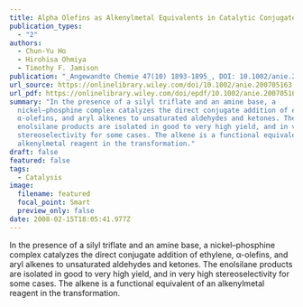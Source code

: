 ```yaml
---
title: Alpha Olefins as Alkenylmetal Equivalents in Catalytic Conjugate Addition Reactions"
publication_types:
  - "2"
authors:
  - Chun-Yu Ho
  - Hirohisa Ohmiya
  - Timothy F. Jamison
publication: "_Angewandte Chemie 47(10) 1893-1895_, DOI: 10.1002/anie.200705163"
url_source: https://onlinelibrary.wiley.com/doi/10.1002/anie.200705163
url_pdf: https://onlinelibrary.wiley.com/doi/epdf/10.1002/anie.200705163
summary: "In the presence of a silyl triflate and an amine base, a
  nickel–phosphine complex catalyzes the direct conjugate addition of ethylene,
  α-olefins, and aryl alkenes to unsaturated aldehydes and ketones. The
  enolsilane products are isolated in good to very high yield, and in very high
  stereoselectivity for some cases. The alkene is a functional equivalent of an
  alkenylmetal reagent in the transformation."
draft: false
featured: false
tags:
  - Catalysis
image:
  filename: featured
  focal_point: Smart
  preview_only: false
date: 2008-02-15T18:05:41.977Z
---
```

  In the presence of a silyl triflate and an amine base, a nickel–phosphine complex catalyzes the direct conjugate addition of ethylene, α-olefins, and aryl alkenes to unsaturated aldehydes and ketones. The enolsilane products are isolated in good to very high yield, and in very high stereoselectivity for some cases. The alkene is a functional equivalent of an alkenylmetal reagent in the transformation.

